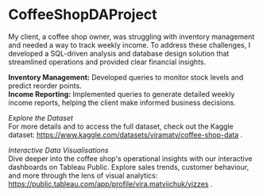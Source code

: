 # CoffeeShopDAProject

My client, a coffee shop owner, was struggling with inventory management and needed a way to track weekly income. To address these challenges, I developed a SQL-driven analysis and database design solution that streamlined operations and provided clear financial insights.

**Inventory Management:** Developed queries to monitor stock levels and predict reorder points.  
**Income Reporting:** Implemented queries to generate detailed weekly income reports, helping the client make informed business decisions.

*Explore the Dataset*  
For more details and to access the full dataset, check out the Kaggle dataset: https://www.kaggle.com/datasets/viramatv/coffee-shop-data .

*Interactive Data Visualisations*  
Dive deeper into the coffee shop's operational insights with our interactive dashboards on Tableau Public. Explore sales trends, customer behaviour, and more through the lens of visual analytics: https://public.tableau.com/app/profile/vira.matviichuk/vizzes .
